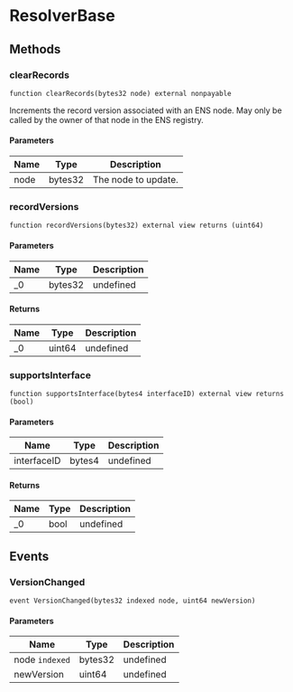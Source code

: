 # ResolverBase









## Methods

### clearRecords

```solidity
function clearRecords(bytes32 node) external nonpayable
```

Increments the record version associated with an ENS node. May only be called by the owner of that node in the ENS registry.



#### Parameters

| Name | Type | Description |
|---|---|---|
| node | bytes32 | The node to update. |

### recordVersions

```solidity
function recordVersions(bytes32) external view returns (uint64)
```





#### Parameters

| Name | Type | Description |
|---|---|---|
| _0 | bytes32 | undefined |

#### Returns

| Name | Type | Description |
|---|---|---|
| _0 | uint64 | undefined |

### supportsInterface

```solidity
function supportsInterface(bytes4 interfaceID) external view returns (bool)
```





#### Parameters

| Name | Type | Description |
|---|---|---|
| interfaceID | bytes4 | undefined |

#### Returns

| Name | Type | Description |
|---|---|---|
| _0 | bool | undefined |



## Events

### VersionChanged

```solidity
event VersionChanged(bytes32 indexed node, uint64 newVersion)
```





#### Parameters

| Name | Type | Description |
|---|---|---|
| node `indexed` | bytes32 | undefined |
| newVersion  | uint64 | undefined |



